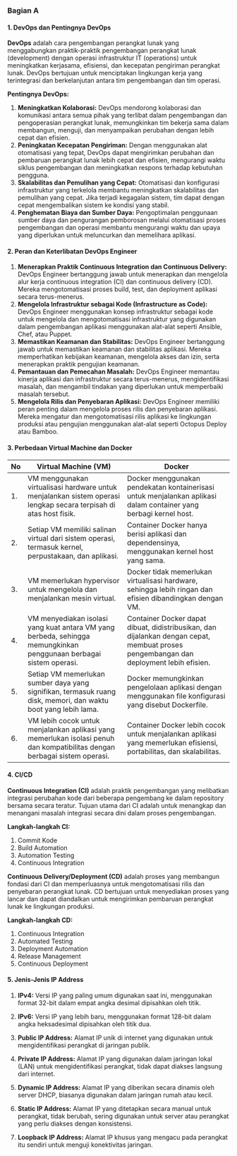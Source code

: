 ### **Bagian A**

#### **1. DevOps dan Pentingnya DevOps**

**DevOps** adalah cara pengembangan perangkat lunak yang menggabungkan praktik-praktik pengembangan perangkat lunak (development) dengan operasi infrastruktur IT (operations) untuk meningkatkan kerjasama, efisiensi, dan kecepatan pengiriman perangkat lunak. DevOps bertujuan untuk menciptakan lingkungan kerja yang terintegrasi dan berkelanjutan antara tim pengembangan dan tim operasi.

**Pentingnya DevOps:**
1. **Meningkatkan Kolaborasi:** DevOps mendorong kolaborasi dan komunikasi antara semua pihak yang terlibat dalam pengembangan dan pengoperasian perangkat lunak, memungkinkan tim bekerja sama dalam membangun, menguji, dan menyampaikan perubahan dengan lebih cepat dan efisien.
2. **Peningkatan Kecepatan Pengiriman:** Dengan menggunakan alat otomatisasi yang tepat, DevOps dapat mengirimkan perubahan dan pembaruan perangkat lunak lebih cepat dan efisien, mengurangi waktu siklus pengembangan dan meningkatkan respons terhadap kebutuhan pengguna.
3. **Skalabilitas dan Pemulihan yang Cepat:** Otomatisasi dan konfigurasi infrastruktur yang terkelola membantu meningkatkan skalabilitas dan pemulihan yang cepat. Jika terjadi kegagalan sistem, tim dapat dengan cepat mengembalikan sistem ke kondisi yang stabil.
4. **Penghematan Biaya dan Sumber Daya:** Pengoptimalan penggunaan sumber daya dan pengurangan pemborosan melalui otomatisasi proses pengembangan dan operasi membantu mengurangi waktu dan upaya yang diperlukan untuk meluncurkan dan memelihara aplikasi.

#### **2. Peran dan Keterlibatan DevOps Engineer**

1. **Menerapkan Praktik Continuous Integration dan Continuous Delivery:** DevOps Engineer bertanggung jawab untuk menerapkan dan mengelola alur kerja continuous integration (CI) dan continuous delivery (CD). Mereka mengotomatisasi proses build, test, dan deployment aplikasi secara terus-menerus.
2. **Mengelola Infrastruktur sebagai Kode (Infrastructure as Code):** DevOps Engineer menggunakan konsep infrastruktur sebagai kode untuk mengelola dan mengotomatisasi infrastruktur yang digunakan dalam pengembangan aplikasi menggunakan alat-alat seperti Ansible, Chef, atau Puppet.
3. **Memastikan Keamanan dan Stabilitas:** DevOps Engineer bertanggung jawab untuk memastikan keamanan dan stabilitas aplikasi. Mereka memperhatikan kebijakan keamanan, mengelola akses dan izin, serta menerapkan praktik pengujian keamanan.
4. **Pemantauan dan Pemecahan Masalah:** DevOps Engineer memantau kinerja aplikasi dan infrastruktur secara terus-menerus, mengidentifikasi masalah, dan mengambil tindakan yang diperlukan untuk memperbaiki masalah tersebut.
5. **Mengelola Rilis dan Penyebaran Aplikasi:** DevOps Engineer memiliki peran penting dalam mengelola proses rilis dan penyebaran aplikasi. Mereka mengatur dan mengotomatisasi rilis aplikasi ke lingkungan produksi atau pengujian menggunakan alat-alat seperti Octopus Deploy atau Bamboo.

#### **3. Perbedaan Virtual Machine dan Docker**

| No  | Virtual Machine (VM) | Docker |
| --- | ---------------------- | ------ |
| 1.  | VM menggunakan virtualisasi hardware untuk menjalankan sistem operasi lengkap secara terpisah di atas host fisik. | Docker menggunakan pendekatan kontainerisasi untuk menjalankan aplikasi dalam container yang berbagi kernel host. |
| 2.  | Setiap VM memiliki salinan virtual dari sistem operasi, termasuk kernel, perpustakaan, dan aplikasi. | Container Docker hanya berisi aplikasi dan dependensinya, menggunakan kernel host yang sama. |
| 3.  | VM memerlukan hypervisor untuk mengelola dan menjalankan mesin virtual. | Docker tidak memerlukan virtualisasi hardware, sehingga lebih ringan dan efisien dibandingkan dengan VM. |
| 4.  | VM menyediakan isolasi yang kuat antara VM yang berbeda, sehingga memungkinkan penggunaan berbagai sistem operasi. | Container Docker dapat dibuat, didistribusikan, dan dijalankan dengan cepat, membuat proses pengembangan dan deployment lebih efisien. |
| 5.  | Setiap VM memerlukan sumber daya yang signifikan, termasuk ruang disk, memori, dan waktu boot yang lebih lama. | Docker memungkinkan pengelolaan aplikasi dengan menggunakan file konfigurasi yang disebut Dockerfile. |
| 6.  | VM lebih cocok untuk menjalankan aplikasi yang memerlukan isolasi penuh dan kompatibilitas dengan berbagai sistem operasi. | Container Docker lebih cocok untuk menjalankan aplikasi yang memerlukan efisiensi, portabilitas, dan skalabilitas. |

#### **4. CI/CD**

**Continuous Integration (CI)** adalah praktik pengembangan yang melibatkan integrasi perubahan kode dari beberapa pengembang ke dalam repository bersama secara teratur. Tujuan utama dari CI adalah untuk menangkap dan menangani masalah integrasi secara dini dalam proses pengembangan.

**Langkah-langkah CI:**
1. Commit Kode
2. Build Automation
3. Automation Testing
4. Continuous Integration

**Continuous Delivery/Deployment (CD)** adalah proses yang membangun fondasi dari CI dan memperluasnya untuk mengotomatisasi rilis dan penyebaran perangkat lunak. CD bertujuan untuk menyediakan proses yang lancar dan dapat diandalkan untuk mengirimkan pembaruan perangkat lunak ke lingkungan produksi.

**Langkah-langkah CD:**
1. Continuous Integration
2. Automated Testing
3. Deployment Automation 
4. Release Management
5. Continuous Deployment

#### **5. Jenis-Jenis IP Address**

1. **IPv4:** Versi IP yang paling umum digunakan saat ini, menggunakan format 32-bit dalam empat angka desimal dipisahkan oleh titik.
   
2. **IPv6:** Versi IP yang lebih baru, menggunakan format 128-bit dalam angka heksadesimal dipisahkan oleh titik dua.
   
3. **Public IP Address:** Alamat IP unik di internet yang digunakan untuk mengidentifikasi perangkat di jaringan publik.
   
4. **Private IP Address:** Alamat IP yang digunakan dalam jaringan lokal (LAN) untuk mengidentifikasi perangkat, tidak dapat diakses langsung dari internet.
   
5. **Dynamic IP Address:** Alamat IP yang diberikan secara dinamis oleh server DHCP, biasanya digunakan dalam jaringan rumah atau kecil.
   
6. **Static IP Address:** Alamat IP yang ditetapkan secara manual untuk perangkat, tidak berubah, sering digunakan untuk server atau perangkat yang perlu diakses dengan konsistensi.
   
7. **Loopback IP Address:** Alamat IP khusus yang mengacu pada perangkat itu sendiri untuk menguji konektivitas jaringan.